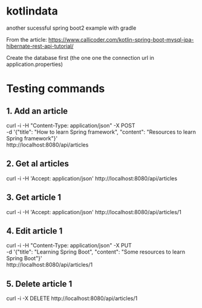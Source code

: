 # kotlindata
another sucessful spring boot2 example with gradle

From the article: https://www.callicoder.com/kotlin-spring-boot-mysql-jpa-hibernate-rest-api-tutorial/

Create the database first (the one one the connection url in application.properties)

# Testing commands

## 1. Add an article
curl -i -H "Content-Type: application/json" -X POST \
-d '{"title": "How to learn Spring framework", "content": "Resources to learn Spring framework"}' \
http://localhost:8080/api/articles

## 2. Get al articles
curl -i -H 'Accept: application/json' http://localhost:8080/api/articles

## 3. Get article 1
curl -i -H 'Accept: application/json' http://localhost:8080/api/articles/1

## 4. Edit article 1
curl -i -H "Content-Type: application/json" -X PUT \
-d '{"title": "Learning Spring Boot", "content": "Some resources to learn Spring Boot"}' \
http://localhost:8080/api/articles/1

## 5. Delete article 1
curl -i -X DELETE http://localhost:8080/api/articles/1
